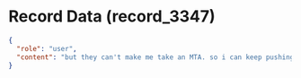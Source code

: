 # Record Data (record_3347)

```json
{
  "role": "user",
  "content": "but they can't make me take an MTA. so i can keep pushing and pushing and making them sweat and having snake do stupid tihngs.. and add it to the lawsuit..over weeks.. \n"
}
```
